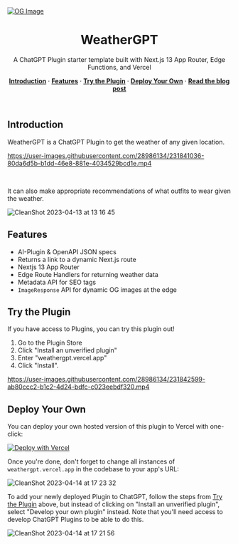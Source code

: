 <a href="https://github.com/awesomedev08/Weather-Gpt-Nextjs">
   <img src="https://weathergpt.vercel.app/opengraph-image.png" alt="OG Image">
</a>

<h1 align="center">WeatherGPT</h3>

<p align="center">
   A ChatGPT Plugin starter template built with Next.js 13 App Router, Edge Functions, and Vercel
</p>

<p align="center">
  <a href="#introduction"><strong>Introduction</strong></a> ·
  <a href="#features"><strong>Features</strong></a> ·
  <a href="#try-the-plugin"><strong>Try the Plugin</strong></a> ·
  <a href="#deploy-your-own"><strong>Deploy Your Own</strong></a> ·
  <a href="https://steventey.com/blog/chatgpt-plugin"><strong>Read the blog post</strong></a>
</p>
<br/>

## Introduction

WeatherGPT is a ChatGPT Plugin to get the weather of any given location.

https://user-images.githubusercontent.com/28986134/231841036-80da6d5b-b1dd-46e8-881e-4034529bcd1e.mp4

<br/>

It can also make appropriate recommendations of what outfits to wear given the weather.

![CleanShot 2023-04-13 at 13 16 45](https://user-images.githubusercontent.com/28986134/231851083-4a00ffd8-9372-42b4-a3c8-534b0435ee25.png)

## Features

- AI-Plugin & OpenAPI JSON specs
- Returns a link to a dynamic Next.js route
- Nextjs 13 App Router
- Edge Route Handlers for returning weather data
- Metadata API for SEO tags
- `ImageResponse` API for dynamic OG images at the edge

## Try the Plugin

If you have access to Plugins, you can try this plugin out!

1. Go to the Plugin Store
2. Click "Install an unverified plugin"
3. Enter "weathergpt.vercel.app"
4. Click "Install".

https://user-images.githubusercontent.com/28986134/231842599-ab80ccc2-b1c2-4d24-bdfc-c023eebdf320.mp4

## Deploy Your Own

You can deploy your own hosted version of this plugin to Vercel with one-click:

[![Deploy with Vercel](https://vercel.com/button)](https://vercel.com/new/clone?demo-title=WeatherGPT+%E2%80%93%C2%A0ChatGPT+Plugin+Starter&demo-description=The+ultimate+ChatGPT+Plugin+starter+template.+WeatherGPT+is+a+ChatGPT+Plugin+to+get+the+weather+of+any+given+location.&demo-url=https%3A%2F%2Fweathergpt.vercel.app%2F&demo-image=%2F%2Fimages.ctfassets.net%2Fe5382hct74si%2F7Ft2fS9gtS9XtxUNVJJENP%2F04a68855bda0524982d3c15cbd2628ac%2FCleanShot_2023-04-13_at_12.37.09.png&project-name=WeatherGPT+%E2%80%93%C2%A0ChatGPT+Plugin+Starter&repository-name=weathergpt&repository-url=https%3A%2F%2Fgithub.com%2Fsteven-tey%2Fweathergpt&from=templates&skippable-integrations=1&env=WEATHER_API_KEY&envDescription=Get+your+WeatherAPI+key+here%3A&envLink=https%3A%2F%2Fwww.weatherapi.com%2F&teamCreateStatus=hidden)

Once you're done, don't forget to change all instances of `weathergpt.vercel.app` in the codebase to your app's URL:

![CleanShot 2023-04-14 at 17 23 32](https://user-images.githubusercontent.com/28986134/232164728-12a5d659-24a6-4528-babc-099dde5fdd26.png)

To add your newly deployed Plugin to ChatGPT, follow the steps from [Try the Plugin](#try-the-plugin) above, but instead of clicking on "Install an unverified plugin", select "Develop your own plugin" instead. Note that you'll need access to develop ChatGPT Plugins to be able to do this.

![CleanShot 2023-04-14 at 17 21 56](https://user-images.githubusercontent.com/28986134/232164948-d77c25c8-3ace-4b8c-8d30-db8d2b6283a5.png)

